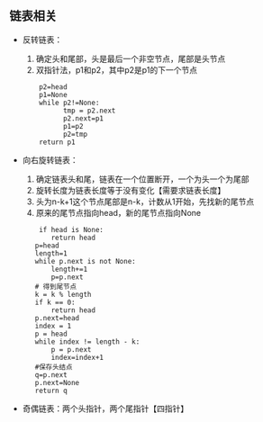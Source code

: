 ## 链表相关

* 反转链表：
    1. 确定头和尾部，头是最后一个非空节点，尾部是头节点
    2. 双指针法，p1和p2，其中p2是p1的下一个节点
    ```
        p2=head
        p1=None
        while p2!=None:
              tmp = p2.next
              p2.next=p1
              p1=p2
              p2=tmp
        return p1      
    ```
    
* 向右旋转链表：
    1. 确定链表头和尾，链表在一个位置断开，一个为头一个为尾部
    2. 旋转长度为链表长度等于没有变化【需要求链表长度】 
    3. 头为n-k+1这个节点尾部是n-k，计数从1开始，先找新的尾节点
    4. 原来的尾节点指向head，新的尾节点指向None
     ```
         if head is None:
            return head
        p=head
        length=1
        while p.next is not None:
            length+=1
            p=p.next
        # 得到尾节点    
        k = k % length
        if k == 0:
            return head
        p.next=head
        index = 1
        p = head
        while index != length - k:
            p = p.next
            index=index+1
        #保存头结点    
        q=p.next
        p.next=None
        return q 
     ```  
 * 奇偶链表：两个头指针，两个尾指针【四指针】
    